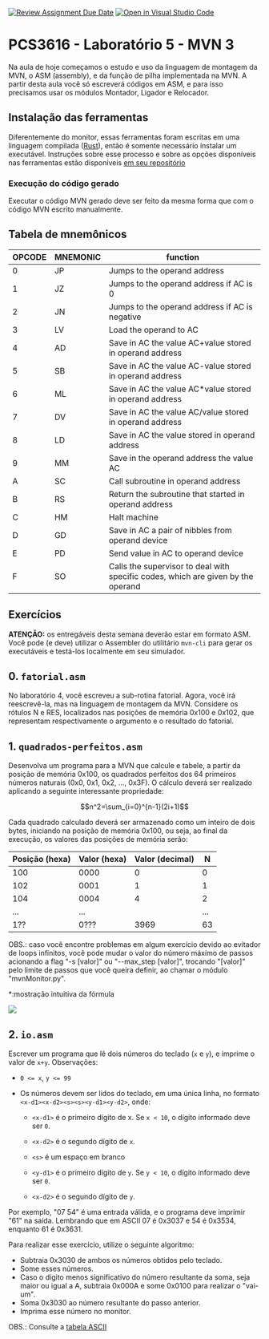 [![Review Assignment Due Date](https://classroom.github.com/assets/deadline-readme-button-22041afd0340ce965d47ae6ef1cefeee28c7c493a6346c4f15d667ab976d596c.svg)](https://classroom.github.com/a/8K2hEYnH)
[![Open in Visual Studio Code](https://classroom.github.com/assets/open-in-vscode-2e0aaae1b6195c2367325f4f02e2d04e9abb55f0b24a779b69b11b9e10269abc.svg)](https://classroom.github.com/online_ide?assignment_repo_id=18338653&assignment_repo_type=AssignmentRepo)
# PCS3616 - Laboratório 5 - MVN 3

Na aula de hoje começamos o estudo e uso da linguagem de montagem da
MVN, o ASM (assembly), e da função de pilha implementada na MVN.
A partir desta aula você só escreverá códigos em ASM, e para isso
precisamos usar os módulos Montador, Ligador e Relocador.

## Instalação das ferramentas

Diferentemente do monitor, essas ferramentas foram escritas em uma
linguagem compilada ([Rust](https://www.rust-lang.org/)), então é
somente necessário instalar um executável.
Instruções sobre esse processo e sobre as opções disponíveis nas
ferramentas estão disponíveis
[em seu repositório](https://github.com/PCS3616/mvn-rs#readme)

### Execução do código gerado

Executar o código MVN gerado deve ser feito da mesma forma que com o
código MVN escrito manualmente.

## Tabela de mnemônicos

| OPCODE | MNEMONIC | function |
| --- | --- | --- |
| 0 | JP |Jumps to the operand address |
| 1 | JZ |Jumps to the operand address if AC is 0 |
| 2 | JN |Jumps to the operand address if AC is negative |
| 3 | LV |Load the operand to AC |
| 4 | AD |Save in AC the value AC+value stored in operand address |
| 5 | SB |Save in AC the value AC-value stored in operand address |
| 6 | ML |Save in AC the value AC*value stored in operand address |
| 7 | DV |Save in AC the value AC/value stored in operand address |
| 8 | LD |Save in AC the value stored in operand address |
| 9 | MM |Save in the operand address the value AC |
| A | SC |Call subroutine in operand address |
| B | RS |Return the subroutine that started in operand address |
| C | HM |Halt machine |
| D | GD |Save in AC a pair of nibbles from operand device |
| E | PD |Send value in AC to operand device |
| F | SO |Calls the supervisor to deal with specific codes, which are given by the operand |

## Exercícios

**ATENÇÃO:** os entregáveis desta semana deverão estar em formato ASM.
Você pode (e deve) utilizar o Assembler do utilitário `mvn-cli` para
gerar os executáveis e testá-los localmente em seu simulador.

## 0.  `fatorial.asm`
No laboratório 4, você escreveu a sub-rotina fatorial. Agora,
    você irá reescrevê-la, mas na linguagem de montagem da MVN.
    Considere os rótulos N e RES, localizados nas posições de memória 0x100
    e 0x102, que representam respectivamente o argumento e o resultado do fatorial.

## 1. `quadrados-perfeitos.asm`
Desenvolva um programa para a MVN que calcule e tabele, a partir da
posição de memória 0x100, os quadrados perfeitos dos 64 primeiros
números naturais (0x0, 0x1, 0x2, ..., 0x3F). O cálculo deverá ser
realizado aplicando a seguinte interessante propriedade:

$$n^2=\sum_{i=0}^{n-1}(2i+1)$$

Cada quadrado calculado deverá ser armazenado como um inteiro de dois
bytes, iniciando na posição de memória 0x100, ou seja, ao final da
execução, os valores das posições de memória serão:

 |Posição (hexa)         |Valor (hexa)|Valor (decimal)|N                 |
 |-----------------------|------------|---------------|------------------|
 |100                    |0000        |0              |0                 |
 |102                    |0001        |1              |1                 |
 |104                    |0004        |4              |2                 |
 |...                    |...         |               |...               |
 |1??                    |0???        |3969           |63                |

OBS.: caso você encontre problemas em algum exercício devido ao evitador
de loops infinitos, você pode mudar o valor do número máximo de passos
acionando a flag "-s \[valor\]" ou "\--max_step \[valor\]", trocando
"\[valor\]" pelo limite de passos que você queira definir, ao chamar o
módulo "mvnMonitor.py".

\*:mostração intuitiva da fórmula

![](./media/image1.png)

## 2. `io.asm`
Escrever um programa que lê dois números do teclado
(`x` e `y`), e imprime o valor de `x+y`. Observações:

- `0 <= x`, `y <= 99`

- Os números devem ser lidos do teclado, em uma única linha, no
formato `<x-d1><x-d2><s><s><y-d1><y-d2>`, onde:

  - `<x-d1>` é o primeiro dígito de x. Se `x < 10`, o dígito
  informado deve ser `0`.

  - `<x-d2>` é o segundo dígito de `x`.

  - `<s>` é um espaço em branco

  - `<y-d1>` é o primeiro dígito de `y`. Se `y < 10`, o dígito
  informado deve ser `0`.

  - `<x-d2>` é o segundo dígito de `y`.

Por exemplo, \"07 54\" é uma entrada válida, e o programa deve imprimir
\"61\" na saída. Lembrando que em ASCII 07 é 0x3037 e 54 é 0x3534, enquanto 61 é 0x3631.

Para realizar esse exercício, utilize o seguinte algoritmo:

- Subtraia 0x3030 de ambos os números obtidos pelo teclado.
- Some esses números.
- Caso o dígito menos significativo do número resultante da soma, seja maior ou igual a A, subtraia 0x000A e some 0x0100 para realizar o "vai-um".
- Soma 0x3030 ao número resultante do passo anterior.
- Imprima esse número no monitor.

OBS.: Consulte a [tabela ASCII](http://ascii.cl/)
